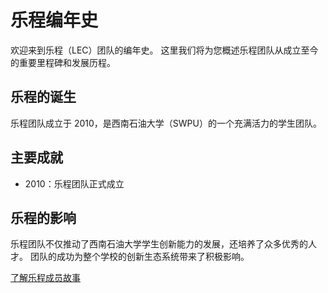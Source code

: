 # 乐程编年史

欢迎来到乐程（LEC）团队的编年史。
这里我们将为您概述乐程团队从成立至今的重要里程碑和发展历程。

## 乐程的诞生

乐程团队成立于 2010，是西南石油大学（SWPU）的一个充满活力的学生团队。

## 主要成就

- 2010：乐程团队正式成立

## 乐程的影响

乐程团队不仅推动了西南石油大学学生创新能力的发展，还培养了众多优秀的人才。
团队的成功为整个学校的创新生态系统带来了积极影响。

[了解乐程成员故事](/member-stories/)
